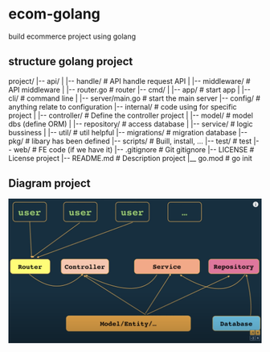 # ecom-golang

build ecommerce project using golang

## structure golang project

project/
|-- api/
|   |-- handle/         # API handle request API
|   |-- middleware/     # API middleware
|   |-- router.go       # router
|-- cmd/
|   |-- app/            # start app
|   |-- cli/            # command line
|   |-- server/main.go  # start the main server
|-- config/             # anything relate to configuration
|-- internal/           # code using for specific project
|   |-- controller/     # Define the controller project
|   |-- model/          # model dbs (define ORM)
|   |-- repository/     # access database
|   |-- service/        # logic bussiness
|   |-- util/           # util helpful
|-- migrations/         # migration database
|-- pkg/                # libary has been defined
|-- scripts/            # Buill, install, ...
|-- test/               # test
|-- web/                # FE code (if we have it)
|-- .gitignore          # Git gitignore
|-- LICENSE             # License project
|-- README.md           # Description project
|__ go.mod              # go init

## Diagram project

![alt text](docs/image.png)
